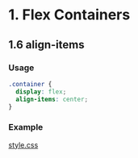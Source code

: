 # 1. Flex Containers

## 1.6 align-items
### Usage
```css
.container {
  display: flex;
  align-items: center;
}
```

### Example 
[style.css](style.css)
